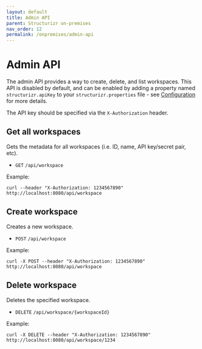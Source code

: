 ```yaml
---
layout: default
title: Admin API
parent: Structurizr on-premises
nav_order: 12
permalink: /onpremises/admin-api
---
```


# Admin API

The admin API provides a way to create, delete, and list workspaces.
This API is disabled by default, and can be enabled by adding a property named
`structurizr.apiKey` to your `structurizr.properties` file - see [Configuration](/onpremises/configuration) for more details.

The API key should be specified via the `X-Authorization` header.

## Get all workspaces

Gets the metadata for all workspaces (i.e. ID, name, API key/secret pair, etc).

- `GET` `/api/workspace`

Example:

```
curl --header "X-Authorization: 1234567890" http://localhost:8080/api/workspace
```

## Create workspace

Creates a new workspace.

- `POST` `/api/workspace`

Example:

```
curl -X POST --header "X-Authorization: 1234567890" http://localhost:8080/api/workspace
```

## Delete workspace

Deletes the specified workspace.

- `DELETE` `/api/workspace/{workspaceId}`

Example: 

```
curl -X DELETE --header "X-Authorization: 1234567890" http://localhost:8080/api/workspace/1234
```
